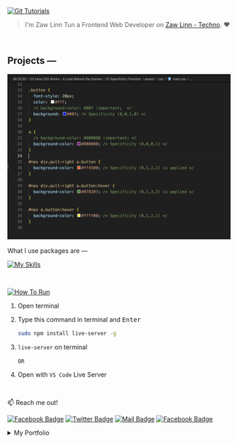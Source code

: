 [![Git Tutorials](https://img.shields.io/badge/Git_Tutorials-000?style=for-the-badge&logo=ko-fi&logoColor=white)](#)

> I'm Zaw Linn Tun a Frontend Web Developer on [Zaw Linn - Techno](https://www.youtube.com/@zawlinn-techno). :heart:

<br>

## Projects &mdash;

![Screenshot of Project](./assets/img/s1.png)

What I use packages are &mdash;

[![My Skills](https://skillicons.dev/icons?i=html,css,js,vscode&perline=3)](https://skillicons.dev)

<br>

[![How To Run](https://img.shields.io/badge/How_to_Run-000?style=for-the-badge&logo=ko-fi&logoColor=white)](#)

1. Open terminal
2. Type this command in terminal and <kbd> Enter</kbd>

   ```sh
   sudo npm install live-server -g
   ```

3. `live-server` on terminal

   `OR`

4. Open with `VS Code` Live Server

<br/>

📫 Reach me out!

[![Facebook Badge](https://img.shields.io/badge/-@zawlinn-1ca0f1?style=flat&labelColor=1ca0f1&logo=facebook&logoColor=white&link=https://faebook.com/zawlinn_profile)](https://facebook.com/zawlinn.profile) [![Twitter Badge](https://img.shields.io/badge/-@zawlinn-1ca0f1?style=flat&labelColor=1ca0f1&logo=twitter&logoColor=white&link=https://twitter.com/zawlinn_profile)](https://twitter.com/zawlinn_profile) [![Mail Badge](https://img.shields.io/badge/-@zawlinn.profile-e84393?style=flat&labelColor=e84393&logo=instagram&logoColor=white)](https://www.instagram.com/zawlinn.profile) [![Facebook Badge](https://img.shields.io/badge/-zawlinn.designer-c0392b?style=flat&labelColor=c0392b&logo=gmail&logoColor=white)](mailto:zawlinn.designer@gmail.com)

<!-- TODO: Add last video link -->

<details>
    <summary>
        My Portfolio
    </summary>
    <br/>

- :earth_asia: I’m currently working at @Mae Sot Market as a sale staff
- :computer: Most used line of code `git commit -m "Initial Commit"`
- :brain: I’m looking for help with Outstanding Video ideas.
- :mailbox_with_mail: How to reach me: zawlinn.designer@gmail.com.
- :heart: In a relationship with React
</details>
